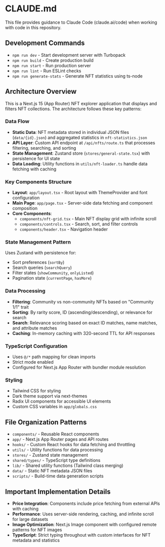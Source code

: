 # CLAUDE.md

This file provides guidance to Claude Code (claude.ai/code) when working with code in this repository.

## Development Commands

- `npm run dev` - Start development server with Turbopack
- `npm run build` - Create production build
- `npm run start` - Run production server
- `npm run lint` - Run ESLint checks
- `npm run generate-stats` - Generate NFT statistics using ts-node

## Architecture Overview

This is a Next.js 15 (App Router) NFT explorer application that displays and filters NFT collections. The architecture follows these key patterns:

### Data Flow
- **Static Data**: NFT metadata stored in individual JSON files (`data/{id}.json`) and aggregated statistics in `nft-statistics.json`
- **API Layer**: Custom API endpoint at `/api/nfts/route.ts` that processes filtering, searching, and sorting
- **State Management**: Zustand store (`stores/general-state.tsx`) with persistence for UI state
- **Data Loading**: Utility functions in `utils/nft-loader.ts` handle data fetching with caching

### Key Components Structure
- **Layout**: `app/layout.tsx` - Root layout with ThemeProvider and font configuration
- **Main Page**: `app/page.tsx` - Server-side data fetching and component composition
- **Core Components**: 
  - `components/nft-grid.tsx` - Main NFT display grid with infinite scroll
  - `components/controls.tsx` - Search, sort, and filter controls
  - `components/header.tsx` - Navigation header

### State Management Pattern
Uses Zustand with persistence for:
- Sort preferences (`sortBy`)
- Search queries (`searchQuery`) 
- Filter states (`showCommunity`, `onlyListed`)
- Pagination state (`currentPage`, `hasMore`)

### Data Processing
- **Filtering**: Community vs non-community NFTs based on "Community 1/1" trait
- **Sorting**: By rarity score, ID (ascending/descending), or relevance for search
- **Search**: Relevance scoring based on exact ID matches, name matches, and attribute matches
- **Caching**: In-memory caching with 320-second TTL for API responses

### TypeScript Configuration
- Uses `@/*` path mapping for clean imports
- Strict mode enabled
- Configured for Next.js App Router with bundler module resolution

### Styling
- Tailwind CSS for styling
- Dark theme support via next-themes
- Radix UI components for accessible UI elements
- Custom CSS variables in `app/globals.css`

## File Organization Patterns

- `components/` - Reusable React components
- `app/` - Next.js App Router pages and API routes
- `hooks/` - Custom React hooks for data fetching and throttling
- `utils/` - Utility functions for data processing
- `stores/` - Zustand state management
- `shared/types/` - TypeScript type definitions
- `lib/` - Shared utility functions (Tailwind class merging)
- `data/` - Static NFT metadata JSON files
- `scripts/` - Build-time data generation scripts

## Important Implementation Details

- **Price Integration**: Components include price fetching from external APIs with caching
- **Performance**: Uses server-side rendering, caching, and infinite scroll for large datasets
- **Image Optimization**: Next.js Image component with configured remote patterns for NFT images
- **TypeScript**: Strict typing throughout with custom interfaces for NFT metadata and statistics